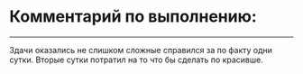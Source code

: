 # Комментарий по выполнению:

---

Здачи оказались не слишком сложные справился за по факту одни сутки. Вторые сутки потратил на то что бы сделать по красивше.
